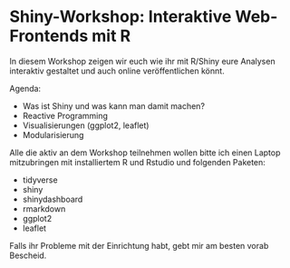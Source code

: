 # Shiny-Workshop: Interaktive Web-Frontends mit R

In diesem Workshop zeigen wir euch wie ihr mit R/Shiny eure Analysen interaktiv gestaltet und auch online veröffentlichen könnt.

Agenda:

- Was ist Shiny und was kann man damit machen?
- Reactive Programming
- Visualisierungen (ggplot2, leaflet)
- Modularisierung

Alle die aktiv an dem Workshop teilnehmen wollen bitte ich einen Laptop mitzubringen mit installiertem R und Rstudio und folgenden Paketen:

- tidyverse
- shiny
- shinydashboard
- rmarkdown
- ggplot2
- leaflet

Falls ihr Probleme mit der Einrichtung habt, gebt mir am besten vorab Bescheid.